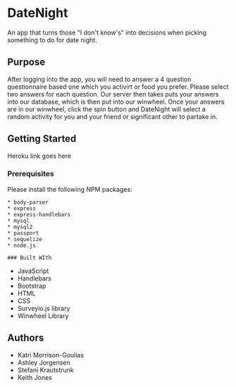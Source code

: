 # DateNight

An app that turns those "I don't know's" into decisions when picking something to do for date night. 

## Purpose

After logging into the app, you will need to answer a 4 question questionnaire based one which you activirt or food you prefer. Please select two answers for each question. Our server then takes puts your answers into our database, which is then put into our winwheel. Once your answers are in our winwheel, click the spin button and DateNight will select a random activity for you and your friend or significant other to partake in. 

## Getting Started

Heroku link goes here

### Prerequisites

Please install the following NPM packages:
```
* body-parser
* express
* express-handlebars
* mysql
* mysql2
* passport
* sequelize
* node.js

### Built WIth
```
* JavaScript
* Handlebars
* Bootstrap
* HTML
* CSS
* Surveyio.js library
* Winwheel Library


## Authors

* Katri Morrison-Goulias
* Ashley Jorgensen
* Stefani Krautstrunk
* Keith Jones
